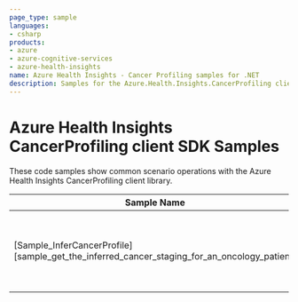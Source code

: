 ```yaml
---
page_type: sample
languages:
- csharp
products:
- azure
- azure-cognitive-services
- azure-health-insights
name: Azure Health Insights - Cancer Profiling samples for .NET
description: Samples for the Azure.Health.Insights.CancerProfiling client library
---
```


# Azure Health Insights CancerProfiling client SDK Samples
These code samples show common scenario operations with the Azure Health Insights CancerProfiling client library.

|**Sample Name**|**Description**|
|----------------|-------------|
|[Sample_InferCancerProfile][sample_get_the_inferred_cancer_staging_for_an_oncology_patient] |Get the inferred cancer staging for an oncology patient.|


<!-- LINKS
[sample_get_the_inferred_cancer_staging_for_an_oncology_patient]: https://github.com/Azure/azure-sdk-for-net-pr/tree/main/sdk/healthinsights/Azure.Health.Insights.CancerProfiling/samples/Sample_InferCancerProfile.md
-->

